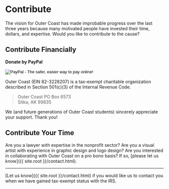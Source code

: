 # Contribute

The vision for Outer Coast has made improbable progress over the last three years because many motivated people have invested their time, dollars, and expertise. Would you like to contribute to the cause?

## Contribute Financially

**Donate by PayPal**

<!-- Don't edit this section; it's the PayPal button config -->
<form action="https://www.paypal.com/cgi-bin/webscr" method="post" target="_top">
  <input type="hidden" name="cmd" value="_s-xclick">
  <input type="hidden" name="hosted_button_id" value="UZGPK8CNG4CGN">
  <input type="image" src="https://www.paypalobjects.com/en_US/i/btn/btn_donateCC_LG.gif" border="0" name="submit" alt="PayPal - The safer, easier way to pay online!">
  <img alt="PayPal pixel" border="0" src="https://www.paypalobjects.com/en_US/i/scr/pixel.gif" width="1" height="1">
</form>
<!-- ==================================================== -->

Outer Coast (EIN 82-3228207) is a tax-exempt charitable organization described in Section 501(c)(3) of the Internal Revenue Code.

> Outer Coast
> PO Box 6573  
> Sitka, AK 99835

We (and future generations of Outer Coast students) sincerely appreciate your support. Thank you!

## Contribute Your Time

Are you a lawyer with expertise in the nonprofit sector? Are you a visual artist with experience in graphic design and logo design? Are you interested in collaborating with Outer Coast on a pro bono basis? If so, [please let us know]({{ site.root }}/contact.html).

------------------

[Let us know]({{ site.root }}/contact.html) if you would like us to contact you when we have gained tax-exempt status with the IRS.
